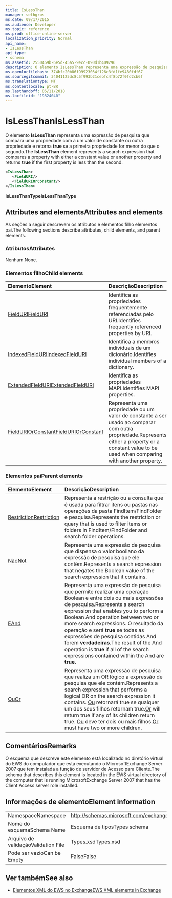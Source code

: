 ```yaml
---
title: IsLessThan
manager: sethgros
ms.date: 09/17/2015
ms.audience: Developer
ms.topic: reference
ms.prod: office-online-server
localization_priority: Normal
api_name:
- IsLessThan
api_type:
- schema
ms.assetid: 2550469b-6e5d-45a5-9ecc-090d1b409296
description: O elemento IsLessThan representa uma expressão de pesquisa que compara uma propriedade com a um valor de constante ou outra propriedade e retorna true se a primeira propriedade for menor que o segundo.
ms.openlocfilehash: 374bfc20b86f99923034f126c3fd1fe9480fdf67
ms.sourcegitcommit: 34041125dc8c5f993b21cebfc4f8b72f0fd2cb6f
ms.translationtype: MT
ms.contentlocale: pt-BR
ms.lasthandoff: 06/11/2018
ms.locfileid: "19824040"
---
```

# <a name="islessthan"></a><span data-ttu-id="3f224-103">IsLessThan</span><span class="sxs-lookup"><span data-stu-id="3f224-103">IsLessThan</span></span>

<span data-ttu-id="3f224-104">O elemento **IsLessThan** representa uma expressão de pesquisa que compara uma propriedade com a um valor de constante ou outra propriedade e retorna **true** se a primeira propriedade for menor do que o segundo.</span><span class="sxs-lookup"><span data-stu-id="3f224-104">The **IsLessThan** element represents a search expression that compares a property with either a constant value or another property and returns **true** if the first property is less than the second.</span></span> 
  
```xml
<IsLessThan>
   <FieldURI/>
   <FieldURIOrConstant/>
</IsLessThan>
```

 <span data-ttu-id="3f224-105">**IsLessThanType**</span><span class="sxs-lookup"><span data-stu-id="3f224-105">**IsLessThanType**</span></span>
## <a name="attributes-and-elements"></a><span data-ttu-id="3f224-106">Attributes and elements</span><span class="sxs-lookup"><span data-stu-id="3f224-106">Attributes and elements</span></span>

<span data-ttu-id="3f224-107">As seções a seguir descrevem os atributos e elementos filho elementos pai.</span><span class="sxs-lookup"><span data-stu-id="3f224-107">The following sections describe attributes, child elements, and parent elements.</span></span>
  
### <a name="attributes"></a><span data-ttu-id="3f224-108">Atributos</span><span class="sxs-lookup"><span data-stu-id="3f224-108">Attributes</span></span>

<span data-ttu-id="3f224-109">Nenhum.</span><span class="sxs-lookup"><span data-stu-id="3f224-109">None.</span></span>
  
### <a name="child-elements"></a><span data-ttu-id="3f224-110">Elementos filho</span><span class="sxs-lookup"><span data-stu-id="3f224-110">Child elements</span></span>

|<span data-ttu-id="3f224-111">**Elemento**</span><span class="sxs-lookup"><span data-stu-id="3f224-111">**Element**</span></span>|<span data-ttu-id="3f224-112">**Descrição**</span><span class="sxs-lookup"><span data-stu-id="3f224-112">**Description**</span></span>|
|:-----|:-----|
|[<span data-ttu-id="3f224-113">FieldURI</span><span class="sxs-lookup"><span data-stu-id="3f224-113">FieldURI</span></span>](fielduri.md) <br/> |<span data-ttu-id="3f224-114">Identifica as propriedades frequentemente referenciadas pelo URI.</span><span class="sxs-lookup"><span data-stu-id="3f224-114">Identifies frequently referenced properties by URI.</span></span>  <br/> |
|[<span data-ttu-id="3f224-115">IndexedFieldURI</span><span class="sxs-lookup"><span data-stu-id="3f224-115">IndexedFieldURI</span></span>](indexedfielduri.md) <br/> |<span data-ttu-id="3f224-116">Identifica a membros individuais de um dicionário.</span><span class="sxs-lookup"><span data-stu-id="3f224-116">Identifies individual members of a dictionary.</span></span>  <br/> |
|[<span data-ttu-id="3f224-117">ExtendedFieldURI</span><span class="sxs-lookup"><span data-stu-id="3f224-117">ExtendedFieldURI</span></span>](extendedfielduri.md) <br/> |<span data-ttu-id="3f224-118">Identifica as propriedades MAPI.</span><span class="sxs-lookup"><span data-stu-id="3f224-118">Identifies MAPI properties.</span></span>  <br/> |
|[<span data-ttu-id="3f224-119">FieldURIOrConstant</span><span class="sxs-lookup"><span data-stu-id="3f224-119">FieldURIOrConstant</span></span>](fielduriorconstant.md) <br/> |<span data-ttu-id="3f224-120">Representa uma propriedade ou um valor de constante a ser usado ao comparar com outra propriedade.</span><span class="sxs-lookup"><span data-stu-id="3f224-120">Represents either a property or a constant value to be used when comparing with another property.</span></span>  <br/> |
   
### <a name="parent-elements"></a><span data-ttu-id="3f224-121">Elementos pai</span><span class="sxs-lookup"><span data-stu-id="3f224-121">Parent elements</span></span>

|<span data-ttu-id="3f224-122">**Elemento**</span><span class="sxs-lookup"><span data-stu-id="3f224-122">**Element**</span></span>|<span data-ttu-id="3f224-123">**Descrição**</span><span class="sxs-lookup"><span data-stu-id="3f224-123">**Description**</span></span>|
|:-----|:-----|
|[<span data-ttu-id="3f224-124">Restriction</span><span class="sxs-lookup"><span data-stu-id="3f224-124">Restriction</span></span>](restriction.md) <br/> |<span data-ttu-id="3f224-125">Representa a restrição ou a consulta que é usada para filtrar itens ou pastas nas operações da pasta FindItem/FindFolder e pesquisa.</span><span class="sxs-lookup"><span data-stu-id="3f224-125">Represents the restriction or query that is used to filter items or folders in FindItem/FindFolder and search folder operations.</span></span>  <br/> |
|[<span data-ttu-id="3f224-126">Não</span><span class="sxs-lookup"><span data-stu-id="3f224-126">Not</span></span>](not.md) <br/> |<span data-ttu-id="3f224-127">Representa uma expressão de pesquisa que dispensa o valor booliano da expressão de pesquisa que ele contém.</span><span class="sxs-lookup"><span data-stu-id="3f224-127">Represents a search expression that negates the Boolean value of the search expression that it contains.</span></span>  <br/> |
|[<span data-ttu-id="3f224-128">E</span><span class="sxs-lookup"><span data-stu-id="3f224-128">And</span></span>](and.md) <br/> |<span data-ttu-id="3f224-129">Representa uma expressão de pesquisa que permite realizar uma operação Boolean e entre dois ou mais expressões de pesquisa.</span><span class="sxs-lookup"><span data-stu-id="3f224-129">Represents a search expression that enables you to perform a Boolean And operation between two or more search expressions.</span></span> <span data-ttu-id="3f224-130">O resultado da operação e será **true** se todas as expressões de pesquisa contidas And forem **verdadeiras**.</span><span class="sxs-lookup"><span data-stu-id="3f224-130">The result of the And operation is **true** if all of the search expressions contained within the And are **true**.</span></span>  <br/> |
|[<span data-ttu-id="3f224-131">Ou</span><span class="sxs-lookup"><span data-stu-id="3f224-131">Or</span></span>](or.md) <br/> |<span data-ttu-id="3f224-132">Representa uma expressão de pesquisa que realiza um OR lógico a expressão de pesquisa que ele contém.</span><span class="sxs-lookup"><span data-stu-id="3f224-132">Represents a search expression that performs a logical OR on the search expression it contains.</span></span> <span data-ttu-id="3f224-133">[Ou](or.md) retornará true se qualquer um dos seus filhos retornam true.</span><span class="sxs-lookup"><span data-stu-id="3f224-133">[Or](or.md) will return true if any of its children return true.</span></span> <span data-ttu-id="3f224-134">[Ou](or.md) deve ter dois ou mais filhos.</span><span class="sxs-lookup"><span data-stu-id="3f224-134">[Or](or.md) must have two or more children.</span></span>  <br/> |
   
## <a name="remarks"></a><span data-ttu-id="3f224-135">Comentários</span><span class="sxs-lookup"><span data-stu-id="3f224-135">Remarks</span></span>

<span data-ttu-id="3f224-136">O esquema que descreve este elemento está localizado no diretório virtual do EWS do computador que está executando o MicrosoftExchange Server 2007 que tem instalada a função de servidor de Acesso para Cliente.</span><span class="sxs-lookup"><span data-stu-id="3f224-136">The schema that describes this element is located in the EWS virtual directory of the computer that is running MicrosoftExchange Server 2007 that has the Client Access server role installed.</span></span>
  
## <a name="element-information"></a><span data-ttu-id="3f224-137">Informações de elemento</span><span class="sxs-lookup"><span data-stu-id="3f224-137">Element information</span></span>

|||
|:-----|:-----|
|<span data-ttu-id="3f224-138">Namespace</span><span class="sxs-lookup"><span data-stu-id="3f224-138">Namespace</span></span>  <br/> |http://schemas.microsoft.com/exchange/services/2006/types  <br/> |
|<span data-ttu-id="3f224-139">Nome do esquema</span><span class="sxs-lookup"><span data-stu-id="3f224-139">Schema Name</span></span>  <br/> |<span data-ttu-id="3f224-140">Esquema de tipos</span><span class="sxs-lookup"><span data-stu-id="3f224-140">Types schema</span></span>  <br/> |
|<span data-ttu-id="3f224-141">Arquivo de validação</span><span class="sxs-lookup"><span data-stu-id="3f224-141">Validation File</span></span>  <br/> |<span data-ttu-id="3f224-142">Types.xsd</span><span class="sxs-lookup"><span data-stu-id="3f224-142">Types.xsd</span></span>  <br/> |
|<span data-ttu-id="3f224-143">Pode ser vazio</span><span class="sxs-lookup"><span data-stu-id="3f224-143">Can be Empty</span></span>  <br/> |<span data-ttu-id="3f224-144">False</span><span class="sxs-lookup"><span data-stu-id="3f224-144">False</span></span>  <br/> |
   
## <a name="see-also"></a><span data-ttu-id="3f224-145">Ver também</span><span class="sxs-lookup"><span data-stu-id="3f224-145">See also</span></span>



- [<span data-ttu-id="3f224-146">Elementos XML do EWS no Exchange</span><span class="sxs-lookup"><span data-stu-id="3f224-146">EWS XML elements in Exchange</span></span>](ews-xml-elements-in-exchange.md)

